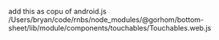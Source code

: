 add this as copu of android.js
/Users/bryan/code/rnbs/node_modules/@gorhom/bottom-sheet/lib/module/components/touchables/Touchables.web.js
